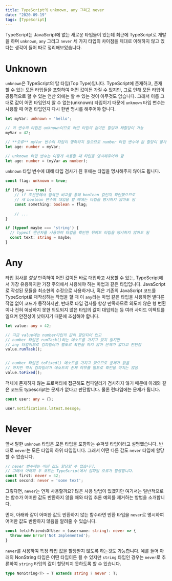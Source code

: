 ```yaml
---
title: TypeScript의 unknown, any 그리고 never
date: "2020-09-19"
tags: [TypeScript]
---
```


TypeScript는 JavaScript에 없는 새로운 타입들이 있는데 최근에 TypeScript로 개발을 하며 `unknown`, `any` 그리고 `never` 세 가지 타입의 차이점을 제대로 이해하지 않고 있다는 생각이 들어 따로 정리해보았습니다.

# Unknown

`unknown`은 TypeScript의 탑 타입(Top Type)입니다. TypeScript에 존재하고, 존재 할 수 있는 모든 타입들을 포함하여 어떤 값이든 가질 수 있지만, 그로 인해 모든 타입이 공통적으로 할 수 있는 연산 외에는 할 수 있는 것이 아무것도 없습니다. 그래서 이름 그대로 값이 어떤 타입인지 알 수 없는(unknown) 타입이기 때문에 `unknown` 타입 변수는 사용할 때 어떤 타입인지 다시 한번 명시를 해주어야 합니다.

```typescript
let myVar: unknown = 'hello';

// 이 변수의 타입은 unknown이므로 어떤 타입의 값이든 할당과 재할당이 가능
myVar = 42;

// **오류** myVar 변수의 타입이 명확하지 않으므로 number 타입 변수에 값 할당이 불가능
let age: number = myVar;

// unknown 타입 변수는 이렇게 사용할 때 타입을 명시해주어야 함
let age: number = (myVar as number);
```

`unknown` 타입 변수에 대해 타입 검사가 된 후에는 타입을 명시해주지 않아도 됩니다.
```typescript
const flag: unknown = true;

if (flag === true) {
    // if 조건문에서 엄격한 비교를 통해 boolean 값인지 확인했으므로
    // 새 boolean 변수에 대입을 할 때에는 타입을 명시하지 않아도 됨
    const something: boolean = flag;
    
    // ...
}

if (typeof maybe === 'string') {
  // typeof 연산자를 사용하여 타입을 확인한 뒤에도 타입을 명시하지 않아도 됨
  const text: string = maybe;
}
```

# Any

타입 검사를 *항상* 만족하여 어떤 값이든 바로 대입하고 사용할 수 있는, TypeScript에서 가장 유용하지만 가장 주의해서 사용해야 하는 마법과 같은 타입입니다. JavaScript로 작성된 모듈을 최소한의 수정으로 사용하거나, 혹은 기존의 JavaScript 코드를 TypeScript로 재작성하는 작업을 할 때 이 `any`라는 마법 같은 타입을 사용하면 별다른 작업 없이 코드가 동작하지만, 반대로 타입 검사를 항상 만족하므로 의도치 않은 형 변환이나 전혀 예상하지 못한 의도되지 않은 타입의 값이 대입되는 등 여러 사이드 이펙트를 일으켜 안전성이 낮아지기 때문에 조심해야 합니다.

```typescript
let value: any = 42;

// 지금 value에는 number타입의 값이 할당되어 있고
// number 타입은 runTask()라는 메소드를 가지고 있지 않지만
// any 타입이므로 컴파일러가 별도로 확인을 하지 않아 문제가 없다고 판단함
value.runTask();


// number 타입은 toFixed() 메소드를 가지고 있으므로 문제가 없음
// 하지만 역시 컴파일러가 메소드의 존재 여부를 별도로 확인을 하지는 않음
value.toFixed();
```

객체에 존재하지 않는 프로퍼티에 접근해도 컴파일러가 검사하지 않기 때문에 아래와 같은 코드도 typescript는 문제가 없다고 판단합니다. 물론 런타임에는 문제가 됩니다.

```typescript
const user: any = {};

user.notifications.latest.messge;
```

# Never

앞서 말한 `unknown` 타입은 모든 타입을 포함하는 슈퍼셋 타입이라고 설명했습니다. 반대로 `never`는 모든 타입의 하위 타입입니다. 그래서 어떤 다른 값도 `never` 타입에 할당할 수 없습니다.

```typescript
// never 변수에는 어떤 값도 할당할 수 없습니다.
// 그래서 아래의 두 코드는 TypeScript에서 컴파일 오류가 발생합니다.
const first: never = 42;
const second: never = 'some text';
```

그렇다면, `never`는 언제 사용할까요? 많은 사용 방법이 있겠지만 여기서는 일반적으로는 함수가 어떠한 값도 반환하지 않을 때와 타입 추론 예외를 제거하는 방법을 소개합니다.

먼저, 아래와 같이 어떠한 값도 반환하지 않는 함수라면 반환 타입을 `never`로 명시하여 어떠한 값도 반환하지 않음을 알려줄 수 있습니다.
```typescript
const fetchFriendsOfUser = (username: string): never => {
  throw new Error('Not Implemented');
}
```

`never`를 사용하여 특정 타입 값을 할당받지 않도록 하는것도 가능합니다. 예를 들어 아래의 NonString 타입은 어떤 타입이든 될 수 있지만 `string` 타입인 경우는 `never`로 추론하여 `string` 타입의 값이 할당되지 못하도록 할 수 있습니다.
```typescript
type NonString<T> = T extends string ? never : T;
```
